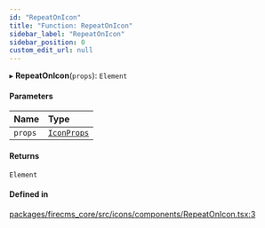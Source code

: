 ```yaml
---
id: "RepeatOnIcon"
title: "Function: RepeatOnIcon"
sidebar_label: "RepeatOnIcon"
sidebar_position: 0
custom_edit_url: null
---
```


▸ **RepeatOnIcon**(`props`): `Element`

#### Parameters

| Name | Type |
| :------ | :------ |
| `props` | [`IconProps`](../types/IconProps.md) |

#### Returns

`Element`

#### Defined in

[packages/firecms_core/src/icons/components/RepeatOnIcon.tsx:3](https://github.com/FireCMSco/firecms/blob/d45f3739/packages/firecms_core/src/icons/components/RepeatOnIcon.tsx#L3)
